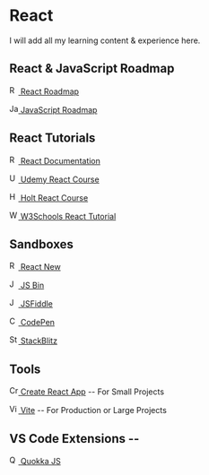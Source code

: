# React

I will add all my learning content & experience here.

## React & JavaScript Roadmap

[<img src="https://roadmap.sh/manifest/favicon.ico" alt="React Roadmap" height="16" width="16" /> React Roadmap](https://roadmap.sh/react)

[<img src="https://roadmap.sh/manifest/favicon.ico" alt="JavaScript Roadmap" height="16" width="16" /> JavaScript Roadmap](https://roadmap.sh/javascript)

## React Tutorials

[<img src="https://reactjs.org/favicon.ico" alt="React Documentation" height="16" width="16" /> React Documentation](https://react.dev/)

[<img src="https://www.udemy.com/favicon.ico" alt="Udemy React Course" height="16" width="16" /> Udemy React Course](https://www.udemy.com/course/the-ultimate-react-course/)

[<img src="https://react-v8.holt.courses/images/favicon-16x16.png" alt="Holt React Course" height="16" width="16" /> Holt React Course](https://react-v8.holt.courses/)

[<img src="https://www.w3schools.com/favicon.ico" alt="W3Schools React Tutorial" height="16" width="16" /> W3Schools React Tutorial](https://www.w3schools.com/react/default.asp)

## Sandboxes

[<img src="https://codesandbox.io/new/favicon.ico" alt="React New" height="16" width="16" /> React New](https://react.new/)

[<img src="https://jsbin.com/favicon.ico" alt="JS Bin" height="16" width="16" /> JS Bin](https://jsbin.com/)

[<img src="https://jsfiddle.net/img/favicon.png" alt="JSFiddle" height="16" width="16" /> JSFiddle](https://jsfiddle.net/)

[<img src="https://blog.codepen.io/favicon.ico" alt="CodePen" height="16" width="16" /> CodePen](https://codepen.io/)

[<img src="https://c.staticblitz.com/assets/favicon_sb-4f3d9011b264e56e3f61cf6612c50dd3b8fcae038843ba2d10c8d0b6194d19d6.png" alt="StackBlitz" height="16" width="16" /> StackBlitz](https://stackblitz.com/)

## Tools

[<img src="https://create-react-app.dev/img/favicon/favicon.ico" alt="Create React App" height="16" width="16" /> Create React App](https://create-react-app.dev/) -- For Small Projects

[<img src="https://vitejs.dev/logo-with-shadow.png" alt="Vite" height="16" width="16" /> Vite](https://vitejs.dev/) -- For Production or Large Projects

## VS Code Extensions --

[<img src="https://quokkajs.com/assets/img/favicon.ico" alt="Quokka JS" height="16" width="16" /> Quokka JS](https://marketplace.visualstudio.com/items?itemName=WallabyJs.quokka-vscode)
